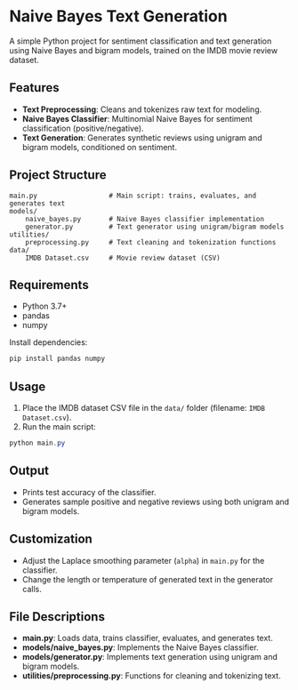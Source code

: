 # Naive Bayes Text Generation

A simple Python project for sentiment classification and text generation using Naive Bayes and bigram models, trained on the IMDB movie review dataset.

## Features
- **Text Preprocessing**: Cleans and tokenizes raw text for modeling.
- **Naive Bayes Classifier**: Multinomial Naive Bayes for sentiment classification (positive/negative).
- **Text Generation**: Generates synthetic reviews using unigram and bigram models, conditioned on sentiment.

## Project Structure
```
main.py                  # Main script: trains, evaluates, and generates text
models/
    naive_bayes.py       # Naive Bayes classifier implementation
    generator.py         # Text generator using unigram/bigram models
utilities/
    preprocessing.py     # Text cleaning and tokenization functions
data/
    IMDB Dataset.csv     # Movie review dataset (CSV)
```

## Requirements
- Python 3.7+
- pandas
- numpy

Install dependencies:
```powershell
pip install pandas numpy
```

## Usage
1. Place the IMDB dataset CSV file in the `data/` folder (filename: `IMDB Dataset.csv`).
2. Run the main script:
```powershell
python main.py
```

## Output
- Prints test accuracy of the classifier.
- Generates sample positive and negative reviews using both unigram and bigram models.

## Customization
- Adjust the Laplace smoothing parameter (`alpha`) in `main.py` for the classifier.
- Change the length or temperature of generated text in the generator calls.

## File Descriptions
- **main.py**: Loads data, trains classifier, evaluates, and generates text.
- **models/naive_bayes.py**: Implements the Naive Bayes classifier.
- **models/generator.py**: Implements text generation using unigram and bigram models.
- **utilities/preprocessing.py**: Functions for cleaning and tokenizing text.



